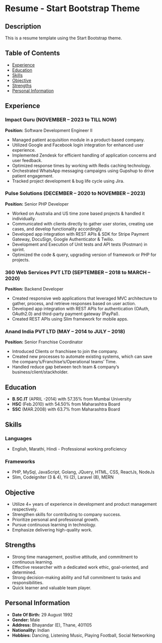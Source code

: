 # Resume - Start Bootstrap Theme

## Description

This is a resume template using the Start Bootstrap theme.

## Table of Contents

- [Experience](#experience)
- [Education](#education)
- [Skills](#skills)
- [Objective](#objective)
- [Strengths](#strengths)
- [Personal Information](#personal-information)

## Experience

### Impact Guru (NOVEMBER – 2023 to TILL NOW)

**Position:** Software Development Engineer II

- Managed patient acquisition module in a product-based company.
- Utilized Google and Facebook login integration for enhanced user experience.
- Implemented Zendesk for efficient handling of application concerns and user feedback.
- Optimized response times by working with Redis caching technology.
- Orchestrated WhatsApp messaging campaigns using Gupshup to drive patient engagement.
- Tracked project development & bug life cycle using Jira.

### Pulse Solutions (DECEMBER – 2020 to NOVEMBER – 2023)

**Position:** Senior PHP Developer

- Worked on Australia and US time zone based projects & handled it individually.
- Communicated with clients directly to gather user stories, creating use cases, and develop functionality accordingly.
- Developed app integration with REST APIs & SDK for Stripe Payment Gateway, DocuSign, Google Authenticator & Twilio.
- Development and Execution of Unit tests and API tests (Postman) in sprint.
- Optimized the code & query, upgrading version of framework or PHP for projects.

### 360 Web Services PVT LTD (SEPTEMBER – 2018 to MARCH – 2020)

**Position:** Backend Developer

- Created responsive web applications that leveraged MVC architecture to gather, process, and retrieve responses based on user action.
- Developed app integration with REST APIs for authentication (OAuth, OAuth2.0) and third-party payment gateway (PayPal).
- Created REST APIs using Slim framework for mobile apps.

### Anand India PVT LTD (MAY – 2014 to JULY – 2018)

**Position:** Senior Franchise Coordinator

- Introduced Clients or franchisee to join the company.
- Created new processes to automate existing systems, which can save the company’s/Franchise’s/Operational teams’ Time.
- Handled reduce gap between tech team & company’s business/client/stackholder.

## Education

- **B.SC.IT** (APRIL -2014) with 57.35% from Mumbai University
- **HSC** (Feb.2010) with 54.50% from Maharashtra Board
- **SSC** (MAR.2008) with 63.7% from Maharashtra Board

## Skills

### Languages

- English, Marathi, Hindi - Professional working proficiency

### Frameworks

- PHP, MySql, JavaScript, Golang, JQuery, HTML, CSS, ReactJs, NodeJs
- Slim, Codeigniter (3 & 4), Yii (2), Laravel (8), MERN

## Objective

- Utilize 4+ years of experience in development and product management respectively.
- Strengthen skills for contributing to company success.
- Prioritize personal and professional growth.
- Pursue continuous learning in technology.
- Emphasize delivering high-quality work.

## Strengths

- Strong time management, positive attitude, and commitment to continuous learning.
- Effective researcher with a dedicated work ethic, goal-oriented, and determined.
- Strong decision-making ability and full commitment to tasks and responsibilities.
- Quick learner and valuable team player.

## Personal Information

- **Date Of Birth:** 29 August 1992
- **Gender:** Male
- **Address:** Bhayandar (E), Thane, 401105
- **Nationality:** Indian
- **Hobbies:** Dancing, Listening Music, Playing Football, Social Networking
